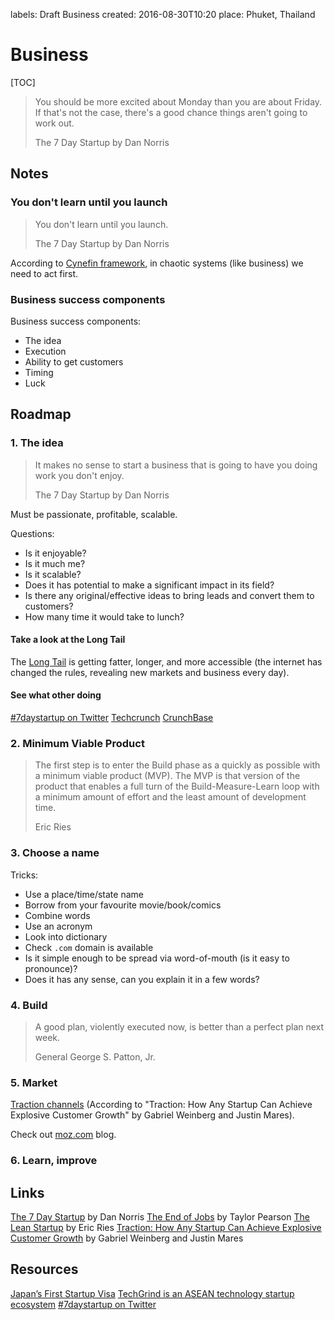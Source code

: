 labels: Draft
        Business
created: 2016-08-30T10:20
place: Phuket, Thailand

# Business

[TOC]

> You should be more excited about Monday than you are about Friday. If that's not the case, there's a good chance things aren't going to work out.
>
> The 7 Day Startup by Dan Norris

## Notes

### You don't learn until you launch

> You don't learn until you launch.
>
> The 7 Day Startup by Dan Norris

According to [Cynefin framework](https://en.wikipedia.org/wiki/Cynefin_Framework), in chaotic systems (like business) we need to act first.

### Business success components

Business success components:

- The idea
- Execution
- Ability to get customers
- Timing
- Luck

## Roadmap

### 1. The idea

> It makes no sense to start a business that is going to have you doing work you don't enjoy.
>
> The 7 Day Startup by Dan Norris

Must be passionate, profitable, scalable.

Questions:

- Is it enjoyable?
- Is it much me?
- Is it scalable?
- Does it has potential to make a significant impact in its field?
- Is there any original/effective ideas to bring leads and convert them to customers?
- How many time it would take to lunch?

#### Take a look at the Long Tail

The [Long Tail](http://www.longtail.com/about.html) is getting fatter, longer, and more accessible (the internet has changed the rules, revealing new markets and business every day).

#### See what other doing

[#7daystartup on Twitter](https://twitter.com/search?q=%237daystartup)
[Techcrunch](https://techcrunch.com)
[CrunchBase](https://www.crunchbase.com)

### 2. Minimum Viable Product

> The first step is to enter the Build phase as a quickly as possible with a minimum viable product (MVP). The MVP is that version of the product that enables a full turn of the Build-Measure-Learn loop with a minimum amount of effort and the least amount of development time.
>
> Eric Ries

### 3. Choose a name

Tricks:

- Use a place/time/state name
- Borrow from your favourite movie/book/comics
- Combine words
- Use an acronym
- Look into dictionary
- Check `.com` domain is available
- Is it simple enough to be spread via word-of-mouth (is it easy to pronounce)?
- Does it has any sense, can you explain it in a few words?

### 4. Build

> A good plan, violently executed now, is better than a perfect plan next week.
>
> General George S. Patton, Jr.

### 5. Market

[Traction channels](/2016/06/business-terms#traction-channels) (According to "Traction: How Any Startup Can Achieve Explosive Customer Growth" by Gabriel Weinberg and Justin Mares).

Check out [moz.com](https://moz.com/) blog.

### 6. Learn, improve

## Links

[The 7 Day Startup](http://7daystartup.com/) by Dan Norris
[The End of Jobs](https://taylorpearson.me/eojbook) by Taylor Pearson
[The Lean Startup](http://theleanstartup.com) by Eric Ries
[Traction: How Any Startup Can Achieve Explosive Customer Growth](https://www.amazon.com/Traction-Startup-Achieve-Explosive-Customer-ebook/dp/B00TY3ZOMS) by Gabriel Weinberg and Justin Mares

## Resources

[Japan’s First Startup Visa](http://www.city.fukuoka.lg.jp/keizai/r-support/business/startupviza_english.html)
[TechGrind is an ASEAN technology startup ecosystem](http://www.techgrind.asia/)
[#7daystartup on Twitter](https://twitter.com/search?q=%237daystartup)
